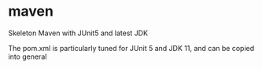 # maven
Skeleton Maven with JUnit5 and latest JDK

The pom.xml is particularly tuned for JUnit 5 and JDK 11, and can
be copied into general 
